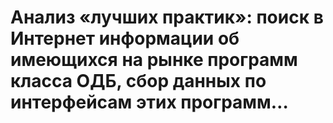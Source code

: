 # Анализ «лучших практик»: поиск в Интернет информации об имеющихся на рынке программ класса ОДБ, сбор данных по интерфейсам этих программ…
